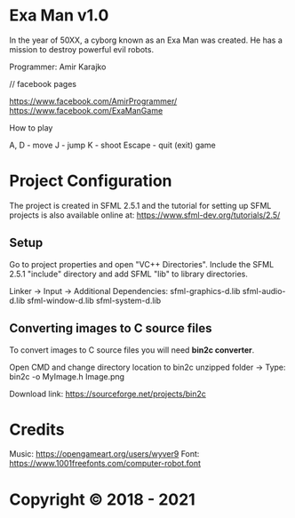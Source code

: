 # Exa Man v1.0

In the year of 50XX, a cyborg known as an Exa Man was created. He has a mission to destroy powerful evil robots.

Programmer: Amir Karajko

// facebook pages

https://www.facebook.com/AmirProgrammer/
https://www.facebook.com/ExaManGame

How to play

A, D - move
J - jump
K - shoot
Escape - quit (exit) game

# Project Configuration

The project is created in SFML 2.5.1 and the tutorial for setting up SFML projects is also available online at: https://www.sfml-dev.org/tutorials/2.5/

## Setup

Go to project properties and open "VC++ Directories". Include the SFML 2.5.1 "include" directory and add SFML "lib" to library directories.

Linker -> Input -> Additional Dependencies:
sfml-graphics-d.lib
sfml-audio-d.lib
sfml-window-d.lib
sfml-system-d.lib

## Converting images to C source files

To convert images to C source files you will need **bin2c converter**.

Open CMD and change directory location to bin2c unzipped folder -> Type: bin2c -o MyImage.h Image.png

Download link: https://sourceforge.net/projects/bin2c

# Credits

Music: https://opengameart.org/users/wyver9
Font: https://www.1001freefonts.com/computer-robot.font

# Copyright © 2018 - 2021

